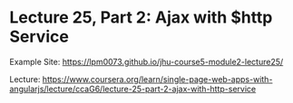 # Lecture 25, Part 2: Ajax with $http Service

Example Site: https://lpm0073.github.io/jhu-course5-module2-lecture25/


Lecture: 
https://www.coursera.org/learn/single-page-web-apps-with-angularjs/lecture/ccaG6/lecture-25-part-2-ajax-with-http-service

